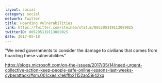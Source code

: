 ```yaml
---
layout: social
category: social
network: Twitter
title: Hoarding Vulnerabilities
link: https://twitter.com/steinea/status/865205119113089025
twitterID: 865205119113089025
date: 2017-05-18
---
```


"We need governments to consider the damage to civilians that comes from hoarding these vulnerabilities"

<https://blogs.microsoft.com/on-the-issues/2017/05/14/need-urgent-collective-action-keep-people-safe-online-lessons-last-weeks-cyberattack/#sm.001cxesix1ekffb21152ao59j42xq>
